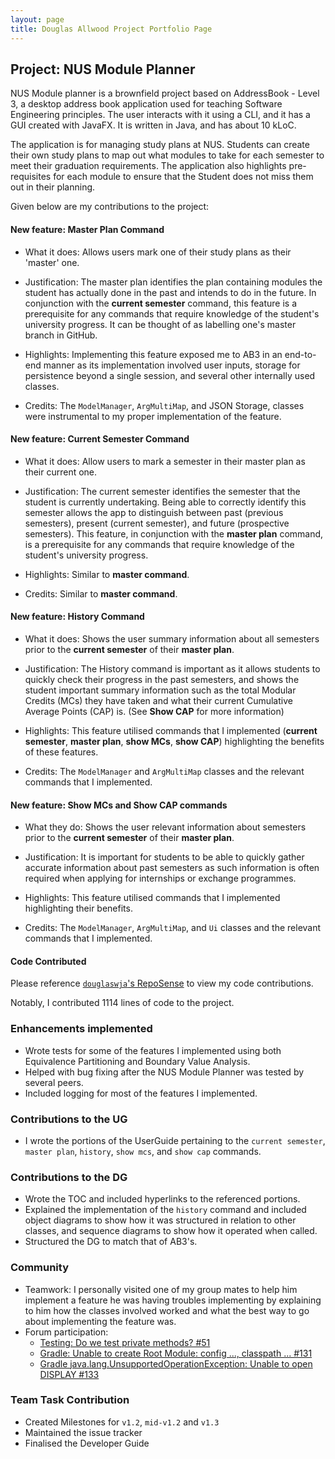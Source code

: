 ```yaml
---
layout: page
title: Douglas Allwood Project Portfolio Page
---
```


## Project: NUS Module Planner

NUS Module planner is a brownfield project based on AddressBook - Level 3, a desktop address book application used for teaching Software Engineering principles. The user interacts with it using a CLI, and it has a GUI created with JavaFX. It is written in Java, and has about 10 kLoC.

The application is for managing study plans at NUS. Students can create their own study plans to map out what modules to take for each semester to meet their graduation requirements. The application also highlights pre-requisites for each module to ensure that the Student does not miss them out in their planning.

Given below are my contributions to the project:

#### New feature: Master Plan Command
- What it does: Allows users mark one of their study plans as their 'master' one.

- Justification: The master plan identifies the plan containing modules the student has actually done in the past and intends to do in the future. In conjunction with the **current semester** command, this feature is a prerequisite for any commands that require knowledge of the student's university progress.  It can be thought of as labelling one's master branch in GitHub.

- Highlights: Implementing this feature exposed me to AB3 in an end-to-end manner as its implementation involved user inputs, storage for persistence beyond a single session, and several other internally used classes.

- Credits: The `ModelManager`, `ArgMultiMap`, and JSON Storage, classes were instrumental to my proper implementation of the feature.

#### New feature: Current Semester Command
- What it does: Allow users to mark a semester in their master plan as their current one.

- Justification: The current semester identifies the semester that the student is currently undertaking. Being able to correctly identify this semester allows the app to distinguish between past (previous semesters), present (current semester), and future (prospective semesters). This feature, in conjunction with the **master plan** command, is a prerequisite for any commands that require knowledge of the student's university progress. 

- Highlights: Similar to **master command**.

- Credits: Similar to **master command**.

#### New feature: History Command
- What it does: Shows the user summary information about all semesters prior to the **current semester** of their **master plan**.

- Justification: The History command is important as it allows students to quickly check their progress in the past semesters, and shows the student important summary information such as the total Modular Credits (MCs) they have taken and what their current Cumulative Average Points (CAP) is. (See **Show CAP** for more information)

- Highlights: This feature utilised commands that I implemented (**current semester**, **master plan**, **show MCs**, **show CAP**) highlighting the benefits of these features.

- Credits: The `ModelManager` and `ArgMultiMap` classes and the relevant commands that I implemented.

#### New feature: Show MCs and Show CAP commands
- What they do: Shows the user relevant information about semesters prior to the **current semester** of their **master plan**.

- Justification: It is important for students to be able to quickly gather accurate information about past semesters as such information is often required when applying for internships or exchange programmes.

- Highlights: This feature utilised commands that I implemented highlighting their benefits.

- Credits: The `ModelManager`, `ArgMultiMap`, and `Ui` classes and the relevant commands that I implemented.


#### Code Contributed
Please reference [`douglaswja`'s RepoSense](https://nus-cs2103-ay2021s2.github.io/tp-dashboard/?search=&sort=groupTitle&sortWithin=title&since=&timeframe=commit&mergegroup=&groupSelect=groupByRepos&breakdown=false&tabOpen=true&tabType=authorship&tabAuthor=douglaswja&tabRepo=AY2021S2-CS2103-W17-1%2Ftp%5Bmaster%5D&authorshipIsMergeGroup=false&authorshipFileTypes=docs~functional-code~test-code&authorshipIsBinaryFileTypeChecked=false) to view my code contributions.

Notably, I contributed 1114 lines of code to the project.


### Enhancements implemented
- Wrote tests for some of the features I implemented using both Equivalence Partitioning and Boundary Value Analysis.
- Helped with bug fixing after the NUS Module Planner was tested by several peers.
- Included logging for most of the features I implemented.


### Contributions to the UG
- I wrote the portions of the UserGuide pertaining to the `current semester`, `master plan`, `history`, `show mcs`, and `show cap` commands.


### Contributions to the DG
- Wrote the TOC and included hyperlinks to the referenced portions.
- Explained the implementation of the `history` command and included object diagrams to show how it was structured in relation to other classes, and sequence diagrams to show how it operated when called.
- Structured the DG to match that of AB3's.


### Community
- Teamwork: I personally visited one of my group mates to help him implement a feature he was having troubles implementing by explaining to him how the classes involved worked and what the best way to go about implementing the feature was.
- Forum participation:
  - [Testing: Do we test private methods? #51](https://github.com/nus-cs2103-AY2021S2/forum/issues/51)
  - [Gradle: Unable to create Root Module: config ..., classpath ... #131](https://github.com/nus-cs2103-AY2021S2/forum/issues/131)
  - [Gradle java.lang.UnsupportedOperationException: Unable to open DISPLAY #133](https://github.com/nus-cs2103-AY2021S2/forum/issues/133)


### Team Task Contribution
- Created Milestones for `v1.2`, `mid-v1.2` and `v1.3`
- Maintained the issue tracker
- Finalised the Developer Guide
